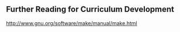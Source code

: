 




## Further Reading for Curriculum Development
http://www.gnu.org/software/make/manual/make.html

